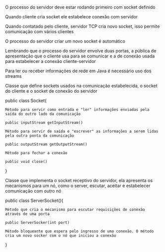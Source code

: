 O processo do servidor deve estar rodando primeiro com socket definido

Quando cliente cria socket ele estabelece conexão com servidor

Quando contatado pelo cliente, servidor TCP cria novo socket, isso permite comunicação com vários clientes

O processo do servidor criar um novo socket é automático

Lembrando que o processo do servidor envolve duas portas, a pública de apresentação que o cliente usa para se comunicar e a de conexão usada para estabelecer a conexão cliente-servidor

Para ler ou receber informações de rede em Java é necessário uso dos streams

Classe que define sockets usados na comunicação estabelecida, o socket do cliente e o socket de conexão do servidor

public class Socket{

    Método para servir como entrada e "ler" informações enviadas pela saída do outro lado da comunicação
    
    public inputStream getInputStream()

    Método para servir de saída e "escrever" as informações a serem lidas pela outra ponta da comunicação

    public outputStream getOutputStream()

    Método para fechar a conexão

    public void close()

}

Classe que implementa o socket receptivo do servidor, ela apresenta os mecanismos para um nó, como o server, escutar, aceitar e estabelecer comunicação com outro nó

public class ServerSocket(){

    Método que cria o mecanismo para escutar requisições de conexão através de uma porta

    public ServerSocker(int port)

    Método bloqueante que espera pelo ingresso de uma conexão. O método cria um novo socker com o nó que iniciou a conexão

}